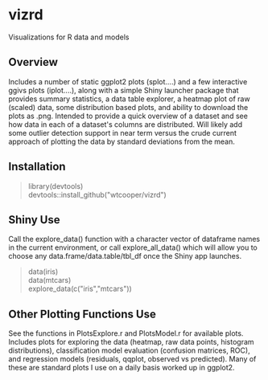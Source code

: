 # vizrd
Visualizations for R data and models 

## Overview
Includes a number of static ggplot2 plots (splot....) and a few interactive ggivs plots (iplot....), 
along with a simple Shiny launcher package that provides summary statistics, a data table explorer, 
a heatmap plot of raw (scaled) data, some distribution based plots, and ability to download
the plots as .png.  Intended to provide a quick overview of a dataset and see how data
in each of a dataset's columns are distributed.  Will likely add some outlier detection
support in near term versus the crude current approach of plotting the data by standard
deviations from the mean.  <br />

## Installation
  > library(devtools)  <br />
  > devtools::install_github("wtcooper/vizrd")  <br />
  
## Shiny Use
Call the explore_data() function with a character vector of dataframe names in the current environment, 
or call explore_all_data() which will allow you to choose any data.frame/data.table/tbl_df once the Shiny
app launches. 

  > data(iris)  <br />
  > data(mtcars)  <br />
  > explore_data(c("iris","mtcars"))  <br />


## Other Plotting Functions Use
See the functions in PlotsExplore.r and PlotsModel.r for available plots.  Includes plots for exploring the data
(heatmap, raw data points, histogram distributions), classification model evaluation (confusion matrices, ROC),
and regression models (residuals, qqplot, observed vs predicted).  Many of these are standard plots I use on a daily
basis worked up in ggplot2. 
